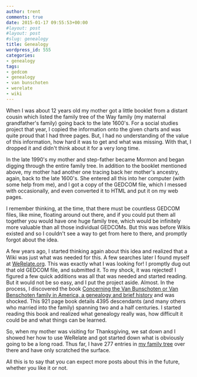 ```yaml
---
author: trent
comments: true
date: 2015-01-17 09:55:53+00:00
#layout: post
#layout: post
#slug: genealogy
title: Genealogy
wordpress_id: 555
categories:
- genealogy
tags:
- gedcom
- genealogy
- van bunschoten
- werelate
- wiki
---
```


When I was about 12 years old my mother got a little booklet from a distant cousin which listed the family tree of the Way family (my maternal grandfather's family) going back to the late 1600's.  For a social studies project that year, I copied the information onto the given charts and was quite proud that I had three pages.  But, I had no understanding of the value of this information, how hard it was to get and what was missing.  With that, I dropped it and didn't think about it for a very long time.

In the late 1990's my mother and step-father became Mormon and began digging through the entire family tree.  In addition to the booklet mentioned above, my mother had another one tracing back her mother's ancestry, again, back to the late 1600's.  She entered all this into her computer (with some help from me), and I got a copy of the GEDCOM file, which I messed with occasionally, and even converted it to HTML and put it on my web pages.

I remember thinking, at the time, that there must be countless GEDCOM files, like mine, floating around out there, and if you could put them all together you would have one huge family tree, which would be infinitely more valuable than all those individual GEDCOMs.  But this was before Wikis existed and so I couldn't see a way to get from here to there, and promptly forgot about the idea.

A few years ago, I started thinking again about this idea and realized that a Wiki was just what was needed for this.  A few searches later I found myself at [WeRelate.org](http://werelate.org).  This was exactly what I was looking for!  I promptly dug out that old GEDCOM file, and submitted it.  To my shock, it was rejected!  I figured a few quick additions was all that was needed and started reading.  But it would not be so easy, and I put the project aside.  Almost.  In the process, I discovered the book [Concerning the Van Bunschoten or Van Benschoten family in America, a genealogy and brief history](https://play.google.com/store/books/details?id=j6ZYAAAAMAAJ) and was shocked.  This 921 page book details 4395 descendants (and many others who married into the family) spanning two and a half centuries.  I started reading this book and realized what genealogy really was, how difficult it could be and what things can be learned.

So, when my mother was visiting for Thanksgiving, we sat down and I showed her how to use WeRelate and got started down what is obviously going to be a long road.  Thus far, I have 277 entries in [my family tree](http://www.werelate.org/wiki/User:Trentf) over there and have only scratched the surface.

All this is to say that you can expect more posts about this in the future, whether you like it or not.
